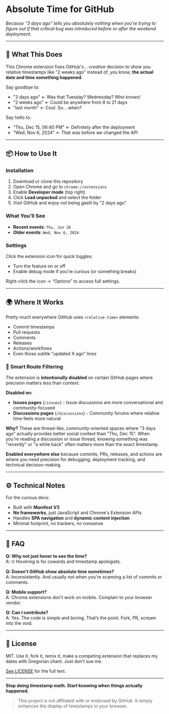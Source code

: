 # Absolute Time for GitHub

*Because “3 days ago” tells you absolutely nothing when you're trying to figure out if that critical bug was introduced before or after the weekend deployment.*

---

## 🧠 What This Does

This Chrome extension fixes GitHub's... *creative* decision to show you relative timestamps like "2 weeks ago" instead of, you know, **the actual date and time something happened**.

Say goodbye to:
- "3 days ago" ← Was that Tuesday? Wednesday? Who knows!
- "2 weeks ago" ← Could be anywhere from 8 to 21 days
- "last month" ← Cool. So... when?

Say hello to:
- "Thu, Dec 15, 06:40 PM" ← Definitely after the deployment
- "Wed, Nov 6, 2024" ← That was before we changed the API

---

## 📦 How to Use It

### Installation
1. Download or clone this repository
2. Open Chrome and go to `chrome://extensions`
3. Enable **Developer mode** (top right)
4. Click **Load unpacked** and select the folder
5. Visit GitHub and enjoy not being gaslit by "2 days ago"

### What You'll See
- **Recent events**: `Thu, Jun 26`
- **Older events**: `Wed, Nov 6, 2024`

### Settings
Click the extension icon for quick toggles:
- Turn the feature on or off
- Enable debug mode if you're curious (or something breaks)

Right-click the icon → “Options” to access full settings.

---

## 🌍 Where It Works

Pretty much everywhere GitHub uses `<relative-time>` elements:
- Commit timestamps
- Pull requests
- Comments
- Releases
- Actions/workflows
- Even those subtle "updated X ago" lines

### 🎯 Smart Route Filtering

The extension is **intentionally disabled** on certain GitHub pages where precision matters less than context:

**Disabled on:**
- **Issues pages** (`/issues`) - Issue discussions are more conversational and community-focused
- **Discussions pages** (`/discussions`) - Community forums where relative time feels more natural

**Why?** These are thread-like, community-oriented spaces where "3 days ago" actually provides better social context than "Thu, Dec 15". When you're reading a discussion or issue thread, knowing something was "recently" or "a while back" often matters more than the exact timestamp.

**Enabled everywhere else** because commits, PRs, releases, and actions are where you need precision for debugging, deployment tracking, and technical decision-making.

---

## ⚙️ Technical Notes

For the curious devs:
- Built with **Manifest V3**
- **No frameworks**, just JavaScript and Chrome's Extension APIs
- Handles **SPA navigation** and **dynamic content injection**
- Minimal footprint, no trackers, no nonsense

---

## 🤔 FAQ

**Q: Why not just hover to see the time?**  
A: 🙄 Hovering is for cowards and timestamp apologists.

**Q: Doesn't GitHub show absolute time sometimes?**  
A: Inconsistently. And usually not when you're scanning a list of commits or comments.

**Q: Mobile support?**  
A: Chrome extensions don’t work on mobile. Complain to your browser vendor.

**Q: Can I contribute?**  
A: Yes. The code is simple and boring. That’s the point. Fork, PR, scream into the void.

---

## 📜 License

MIT. Use it, fork it, remix it, make a competing extension that replaces my dates with Gregorian chant. Just don’t sue me.

[See LICENSE](./LICENSE) for the full text.

---

**Stop doing timestamp math. Start knowing when things actually happened.**

> This project is not affiliated with or endorsed by GitHub. It simply enhances the display of timestamps in your browser.